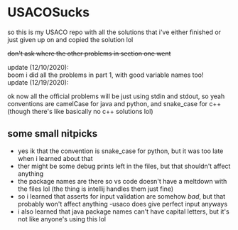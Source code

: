 # USACOSucks

so this is my USACO repo with all the solutions that i've either finished or just given up on
and copied the solution lol  

~~don't ask where the other problems in section one went~~  

update (12/10/2020):  
boom i did all the problems in part 1, with good variable names too!  
update (12/19/2020):  

ok now all the official problems will be just using stdin and stdout, so yeah conventions are camelCase for java and
python, and snake_case for c++ (though there's like basically no c++ solutions lol)

## some small nitpicks

* yes ik that the convention is snake_case for python, but it was too late when i learned about that
* ther might be some debug prints left in the files, but that shouldn't affect anything
* the package names are there so vs code doesn't have a meltdown with the files lol (the thing is intellij handles them just fine)
* so i learned that asserts for input validation are somehow *bad*, but that probably won't affect anything -usaco does give perfect input anyways
* i also learned that java package names can't have capital letters, but it's not like anyone's using this lol
